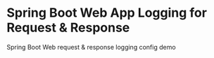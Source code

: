 # Spring Boot Web App Logging for Request & Response
Spring Boot Web request &amp; response logging config demo

